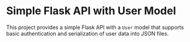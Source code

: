 # Simple Flask API with User Model

This project provides a simple Flask API with a `User` model that supports basic authentication and serialization of user data into JSON files.
